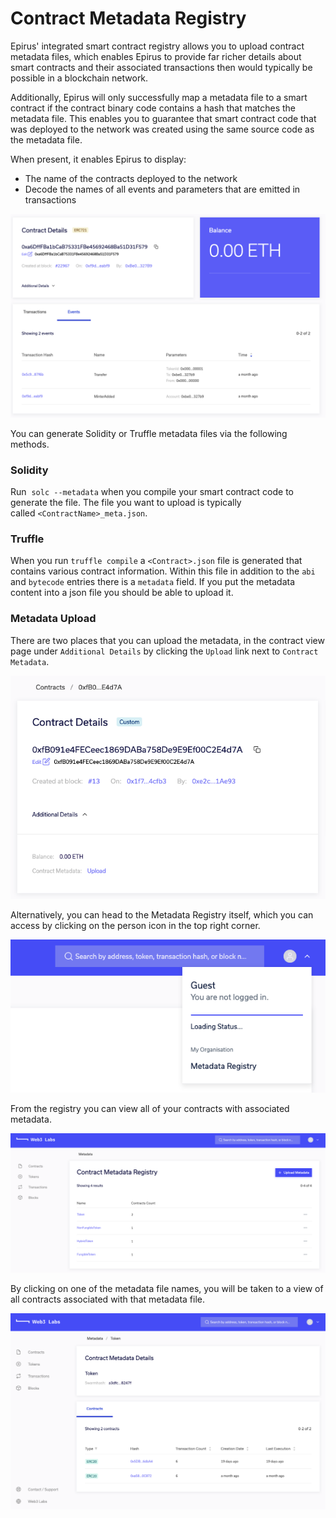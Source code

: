 # Contract Metadata Registry

Epirus' integrated smart contract registry allows you to upload contract metadata files, which enables Epirus to provide far richer details about smart contracts and their associated transactions then would typically be possible in a blockchain network.

Additionally, Epirus will only successfully map a metadata file to a smart contract if the contract binary code contains a hash that matches the metadata file. This enables you to guarantee that smart contract code that was deployed to the network was created using the same source code as the metadata file. 
 
When present, it enables Epirus to display:

- The name of the contracts deployed to the network
- Decode the names of all events and parameters that are emitted in transactions

![Events with metadata](./img/events_with_metadata.png)

You can generate Solidity or Truffle metadata files via the following methods.

### Solidity

Run 
`solc --metadata` when you compile your smart contract code to generate the file. The file 
you want to upload is typically called `<ContractName>_meta.json`.

### Truffle

When you run `truffle compile` a `<Contract>.json` file is generated that contains various contract information.  Within this file in addition to the `abi` and `bytecode` entries there is a `metadata` field. If you put the metadata content into a json file you should be able to upload it.

### Metadata Upload

There are two places that you can upload the metadata, in the contract view page under 
`Additional Details` by clicking the `Upload` link next to `Contract Metadata`.

![Upload metadata](./img/upload_metadata.png)

Alternatively, you can head to the 
Metadata Registry itself, which you can access by clicking on the person icon in the top right 
corner.
   
![Metadata Registry menu item](./img/metadata_registry_menu.png)

From the registry you can view all of your contracts with associated metadata.

![Metadata Registry](./img/metadata_registry.png)

By clicking on one of the metadata file names, you will be taken to a view of all contracts associated with that metadata file.

![Metadata details](./img/metadata_details.png)

